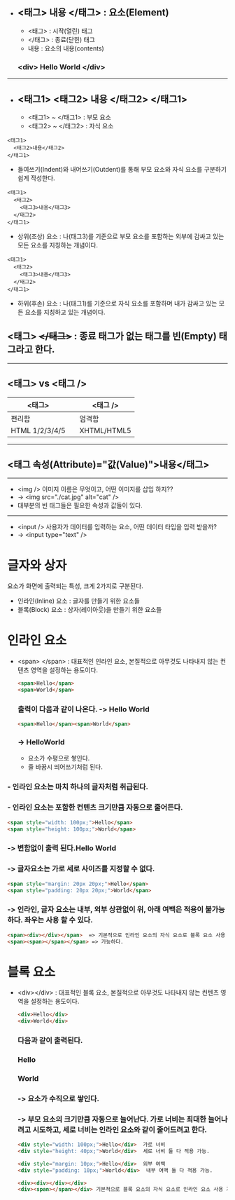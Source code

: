 - ## <태그> 내용 </태그> : 요소(Element)
  - <태그> : 시작(열린) 태그
  - </태그> : 종료(닫힌) 태그
  - 내용 : 요소의 내용(contents)

  ### \<div> Hello World \</div>

---

- ## <태그1> <태그2> 내용 </태그2> </태그1>  
  - <태그1> ~ </태그1> : 부모 요소
  - <태그2> ~ </태그2> : 자식 요소  
  
```
<태그1>
  <태그2>내용</태그2>   
</태그1>
```
  - 들여쓰기(Indent)와 내어쓰기(Outdent)를 통해 부모 요소와 자식 요소를 구분하기 쉽게 작성한다.

```
<태그1>
  <태그2>
    <태그3>내용</태그3>
  </태그2>
</태그1>
```

  - 상위(조상) 요소 : 나(태그3)를 기준으로 부모 요소를 포함하는 외부에 감싸고 있는 모든 요소를 지칭하는 개념이다.

```
<태그1>
  <태그2>
    <태그3>내용</태그3>
  </태그2>
</태그1>
```

  - 하위(후손) 요소 : 나(태그1)를 기준으로 자식 요소를 포함하며 내가 감싸고 있는 모든 요소를 지칭하고 있는 개념이다.

## <태그> ~~</태그>~~ : 종료 태그가 없는 태그를 빈(Empty) 태그라고 한다.

---

## <태그> vs <태그 />

| <태그> | | <태그 /> |
| --- | --- | --- |
| 편리함 | | 엄격함 |
| HTML 1/2/3/4/5 | | XHTML/HTML5 |

---

## <태그 속성(Attribute)="값(Value)">내용</태그>
---
- \<img /> 이미지 이름은 무엇이고, 어떤 이미지를 삽입 하지??
- -> \<img src="./cat.jpg" alt="cat" />
- 대부분의 빈 태그들은 필요한 속성과 값들이 있다.  
---
- \<input /> 사용자가 데이터를 입력하는 요소, 어떤 데이터 타입을 입력 받을까?
- -> \<input type="text" />

# 글자와 상자
요소가 화면에 출력되는 특성, 크게 2가지로 구분된다.

- 인라인(Inline) 요소 : 글자를 만들기 위한 요소들
- 블록(Block) 요소 : 상자(레이아웃)을 만들기 위한 요소들

# 인라인 요소

- \<span> \</span> : 대표적인 인라인 요소, 본질적으로 아무것도 나타내지 않는 컨텐츠 영역을 설정하는 용도이다.
  ```html
  <span>Hello</span>
  <span>World</span>
  ```
  ### 출력이 다음과 같이 나온다. -> Hello World
  ```html
  <span>Hello</span><span>World</span>
  ```
  ### -> HelloWorld
  - 요소가 수평으로 쌓인다.
  - 줄 바꿈시 띄어쓰기처럼 된다.

### - 인라인 요소는 마치 하나의 글자처럼 취급된다.
### - 인라인 요소는 포함한 컨텐츠 크기만큼 자동으로 줄어든다.

  ```html
  <span style="width: 100px;">Hello</span>
  <span style="height: 100px;">World</span>
  ```
### -> 변함없이 출력 된다.Hello World 
### -> 글자요소는 가로 세로 사이즈를 지정할 수 없다.

  ```html
  <span style="margin: 20px 20px;">Hello</span>
  <span style="padding: 20px 20px;">World</span>
  ```

### -> 인라인, 글자 요소는 내부, 외부 상관없이 위, 아래 여백은 적용이 불가능하다. 좌우는 사용 할 수 있다.

  ```html
  <span><div></div></span>  => 기본적으로 인라인 요소의 자식 요소로 블록 요소 사용 불가
  <span><span></span></span> => 가능하다.
  ```
  
# 블록 요소
- \<div>\</div> : 대표적인 블록 요소, 본질적으로 아무것도 나타내지 않는 컨텐츠 영역을 설정하는 용도이다.  

  ```html
  <div>Hello</div>
  <div>World</div>
  ```
  ### 다음과 같이 출력된다.
  ### Hello
  ### World
  ### -> 요소가 수직으로 쌓인다.
  ### -> 부모 요소의 크기만큼 자동으로 늘어난다. 가로 너비는 최대한 늘어나려고 시도하고, 세로 너비는 인라인 요소와 같이 줄어드려고 한다.

  ```html
  <div style="width: 100px;">Hello</div>  가로 너비
  <div style="height: 40px;">World</div>  세로 너비 둘 다 적용 가능.
  ```

  ```html
  <div style="margin: 10px;">Hello</div>  외부 여백
  <div style="padding: 10px;">World</div>  내부 여백 둘 다 적용 가능.
  ```

  ```html
  <div><div></div></div>
  <div><span></span></div> 기본적으로 블록 요소의 자식 요소로 인라인 요소 사용 가능, 인라인 요소보다 제약이 적은 느낌
  ```
